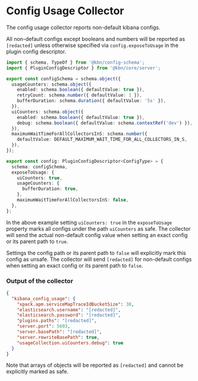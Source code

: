 # Config Usage Collector

The config usage collector reports non-default kibana configs.

All non-default configs except booleans and numbers will be reported as `[redacted]` unless otherwise specified via `config.exposeToUsage` in the plugin config descriptor.

```ts
import { schema, TypeOf } from '@kbn/config-schema';
import { PluginConfigDescriptor } from '@kbn/core/server';

export const configSchema = schema.object({
  usageCounters: schema.object({
    enabled: schema.boolean({ defaultValue: true }),
    retryCount: schema.number({ defaultValue: 1 }),
    bufferDuration: schema.duration({ defaultValue: '5s' }),
  }),
  uiCounters: schema.object({
    enabled: schema.boolean({ defaultValue: true }),
    debug: schema.boolean({ defaultValue: schema.contextRef('dev') }),
  }),
  maximumWaitTimeForAllCollectorsInS: schema.number({
    defaultValue: DEFAULT_MAXIMUM_WAIT_TIME_FOR_ALL_COLLECTORS_IN_S,
  }),
});

export const config: PluginConfigDescriptor<ConfigType> = {
  schema: configSchema,
  exposeToUsage: {
    uiCounters: true,
    usageCounters: {
      bufferDuration: true,
    },
    maximumWaitTimeForAllCollectorsInS: false,
  },
};
```

In the above example setting `uiCounters: true` in the `exposeToUsage` property marks all configs
under the path `uiCounters` as safe. The collector will send the actual non-default config value
when setting an exact config or its parent path to `true`.

Settings the config path or its parent path to `false` will explicitly mark this config as unsafe.
The collector will send `[redacted]` for non-default configs
when setting an exact config or its parent path to `false`.

### Output of the collector

```json
{
  "kibana_config_usage": {
    "xpack.apm.serviceMapTraceIdBucketSize": 30,
    "elasticsearch.username": "[redacted]",
    "elasticsearch.password": "[redacted]",
    "plugins.paths": "[redacted]",
    "server.port": 5603,
    "server.basePath": "[redacted]",
    "server.rewriteBasePath": true,
    "usageCollection.uiCounters.debug": true
  }
}
```

Note that arrays of objects will be reported as `[redacted]` and cannot be explicitly marked as safe.
